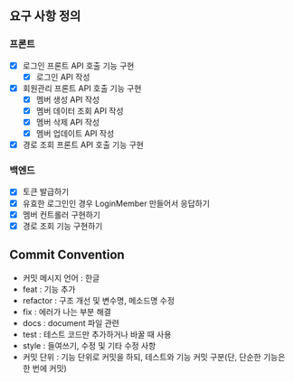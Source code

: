 ## 요구 사항 정의
### 프론트
- [x] 로그인 프론트 API 호출 기능 구현
    - [x] 로그인 API 작성
      
- [x] 회원관리 프론트 API 호출 기능 구현
    - [x] 멤버 생성 API 작성
    - [x] 멤버 데이터 조회 API 작성
    - [x] 멤버 삭제 API 작성
    - [x] 멤버 업데이트 API 작성
  
- [x] 경로 조회 프론트 API 호출 기능 구현 
    
### 백엔드
- [x] 토큰 발급하기
- [x] 유효한 로그인인 경우 LoginMember 만들어서 응답하기
- [x] 멤버 컨트롤러 구현하기
- [x] 경로 조회 기능 구현하기

## Commit Convention
- 커밋 메시지 언어 : 한글
- feat : 기능 추가
- refactor : 구조 개선 및 변수명, 메소드명 수정
- fix : 에러가 나는 부분 해결
- docs : document 파일 관련
- test : 테스트 코드만 추가하거나 바꿀 때 사용
- style : 들여쓰기, 수정 및 기타 수정 사항
- 커밋 단위 : 기능 단위로 커밋을 하되, 테스트와 기능 커밋 구분(단, 단순한 기능은 한 번에 커밋)
